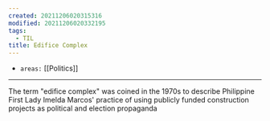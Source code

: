 ```yaml
---
created: 20211206020315316
modified: 20211206020332195
tags:
  - TIL
title: Edifice Complex
---
```


- `areas:` [[Politics]]

---

The term "edifice complex" was coined in the 1970s to describe Philippine First Lady Imelda Marcos' practice of using publicly funded construction projects as political and election propaganda
